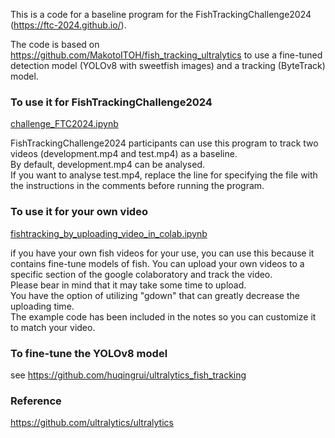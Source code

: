 This is a code for a baseline program for the FishTrackingChallenge2024 (https://ftc-2024.github.io/). 

The code is based on https://github.com/MakotoITOH/fish_tracking_ultralytics to use a fine-tuned detection model (YOLOv8 with sweetfish images) and a tracking (ByteTrack) model. 

### To use it for FishTrackingChallenge2024 

[challenge_FTC2024.ipynb](https://colab.research.google.com/github/MakotoITOH/fish_tracking_Colaboratory/blob/main/challenge_FTC2024.ipynb)

FishTrackingChallenge2024 participants can use this program to track two videos (development.mp4 and test.mp4) as a baseline.    
By default, development.mp4 can be analysed.  
If you want to analyse test.mp4, replace the line for specifying the file with the instructions in the comments before running the program.

### To use it for your own video

[fishtracking_by_uploading_video_in_colab.ipynb](https://colab.research.google.com/github/MakotoITOH/fish_tracking_Colaboratory/blob/main/fishtracking_by_uploading_video_in_colab.ipynb)

if you have your own fish videos for your use, you can use this because it contains fine-tune models of fish. 
You can upload your own videos to a specific section of the google colaboratory and track the video.  
Please bear in mind that it may take some time to upload.  
You have the option of utilizing "gdown" that can greatly decrease the uploading time.  
The example code has been included in the notes so you can customize it to match your video.

### To fine-tune the YOLOv8 model
see https://github.com/huqingrui/ultralytics_fish_tracking

### Reference
https://github.com/ultralytics/ultralytics
